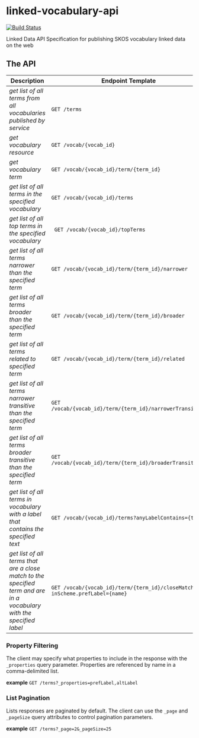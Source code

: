 linked-vocabulary-api
=====================
[![Build Status](https://travis-ci.org/tetherless-world/linked-vocabulary-api.svg?branch=master)](https://travis-ci.org/tetherless-world/linked-vocabulary-api)

Linked Data API Specification for publishing SKOS vocabulary linked data on the web

## The API

| Description  | Endpoint Template |
| ------------- | ------------- |
| *get list of all terms from all vocabularies published by service* | ``GET /terms`` |
| *get vocabulary resource*  | ``GET /vocab/{vocab_id}``  |
| *get vocabulary term*  | ``GET /vocab/{vocab_id}/term/{term_id}``  |
| *get list of all terms in the specified vocabulary* | ``GET /vocab/{vocab_id}/terms`` |
| *get list of all top terms in the specified vocabulary* | `` GET /vocab/{vocab_id}/topTerms`` |
| *get list of all terms narrower than the specified term* | ``GET /vocab/{vocab_id}/term/{term_id}/narrower`` |
| *get list of all terms broader than the specified term* | ``GET /vocab/{vocab_id}/term/{term_id}/broader`` |
| *get list of all terms related to specified term* | ``GET /vocab/{vocab_id}/term/{term_id}/related`` |
| *get list of all terms narrower transitive than the specified term* | ``GET /vocab/{vocab_id}/term/{term_id}/narrowerTransitive`` |
| *get list of all terms broader transitive than the specified term* | ``GET /vocab/{vocab_id}/term/{term_id}/broaderTransitive`` |
| *get list of all terms in vocabulary with a label that contains the specified text* | ``GET /vocab/{vocab_id}/terms?anyLabelContains={text}`` |
| *get list of all terms that are a close match to the specified term and are in a vocabulary with the specified label* | ``GET /vocab/{vocab_id}/term/{term_id}/closeMatch?inScheme.prefLabel={name}`` |

### Property Filtering

The client may specify what properties to include in the response with the ``_properties`` query parameter.  Properties are referenced by name in a comma-delimited list.

**example**
``GET /terms?_properties=prefLabel,altLabel``

### List Pagination

Lists responses are paginated by default.  The client can use the ``_page`` and ``_pageSize`` query attributes to control pagination parameters.

**example**
``GET /terms?_page=2&_pageSize=25``
